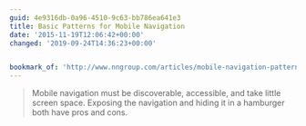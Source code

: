 ```yaml
---
guid: 4e9316db-0a96-4510-9c63-bb786ea641e3
title: Basic Patterns for Mobile Navigation
date: '2015-11-19T12:06:42+00:00'
changed: '2019-09-24T14:36:23+00:00'


bookmark_of: 'http://www.nngroup.com/articles/mobile-navigation-patterns/'
---
```



<blockquote>Mobile navigation must be discoverable, accessible, and take little screen space. Exposing the navigation and hiding it in a hamburger both have pros and cons.</blockquote>

